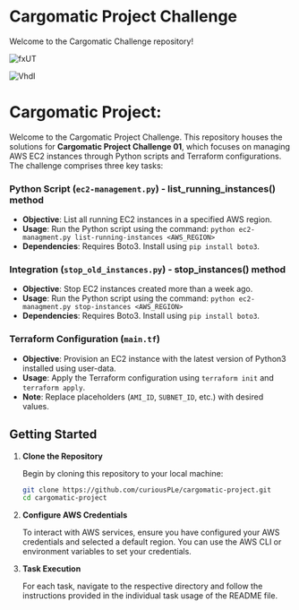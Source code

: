 # Cargomatic Project Challenge

Welcome to the Cargomatic Challenge repository!

![fxUT](https://github.com/curiousPLe/cargomatic-project/assets/43125083/7beebb6c-f7a5-453a-8f71-011893c6274b)


![VhdI](https://github.com/curiousPLe/cargomatic-project/assets/43125083/e6fecad4-bb85-455b-9587-d1dfeecd6fd8)

# Cargomatic Project:

Welcome to the Cargomatic Project Challenge. This repository houses the solutions for **Cargomatic Project Challenge 01**, which focuses on managing AWS EC2 instances through Python scripts and Terraform configurations. The challenge comprises three key tasks:

### Python Script (`ec2-management.py`) - list_running_instances() method

- **Objective**: List all running EC2 instances in a specified AWS region.
- **Usage**: Run the Python script using the command: `python ec2-managment.py list-running-instances <AWS_REGION>`
- **Dependencies**: Requires Boto3. Install using `pip install boto3`.

### Integration (`stop_old_instances.py`) - stop_instances() method

- **Objective**: Stop EC2 instances created more than a week ago.
- **Usage**: Run the Python script using the command: `python ec2-managment.py stop-instances <AWS_REGION>`
- **Dependencies**: Requires Boto3. Install using `pip install boto3`.

### Terraform Configuration (`main.tf`)

- **Objective**: Provision an EC2 instance with the latest version of Python3 installed using user-data.
- **Usage**: Apply the Terraform configuration using `terraform init` and `terraform apply`.
- **Note**: Replace placeholders (`AMI_ID`, `SUBNET_ID`, etc.) with desired values.


## Getting Started

1. **Clone the Repository**

    Begin by cloning this repository to your local machine:

    ```sh
    git clone https://github.com/curiousPLe/cargomatic-project.git
    cd cargomatic-project
    ```

2. **Configure AWS Credentials**

    To interact with AWS services, ensure you have configured your AWS credentials and selected a default region. You can use the AWS CLI or environment variables to set your credentials.

3. **Task Execution**

    For each task, navigate to the respective directory and follow the instructions provided in the individual task usage of the README file.
